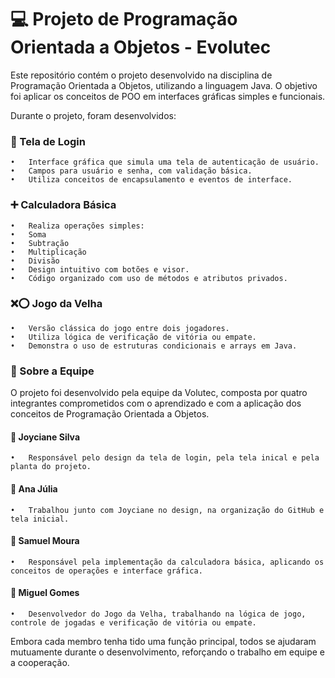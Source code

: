 # 💻 Projeto de Programação Orientada a Objetos - Evolutec

Este repositório contém o projeto desenvolvido na disciplina de Programação Orientada a Objetos, utilizando a linguagem Java. O objetivo foi aplicar os conceitos de POO em interfaces gráficas simples e funcionais.

Durante o projeto, foram desenvolvidos:

### 🔐 Tela de Login
	•	Interface gráfica que simula uma tela de autenticação de usuário.
	•	Campos para usuário e senha, com validação básica.
	•	Utiliza conceitos de encapsulamento e eventos de interface.

### ➕ Calculadora Básica
	•	Realiza operações simples:
	•	Soma
	•	Subtração
	•	Multiplicação
	•	Divisão
	•	Design intuitivo com botões e visor.
	•	Código organizado com uso de métodos e atributos privados.

### ❌⭕ Jogo da Velha
	•	Versão clássica do jogo entre dois jogadores.
	•	Utiliza lógica de verificação de vitória ou empate.
	•	Demonstra o uso de estruturas condicionais e arrays em Java.

### 👥 Sobre a Equipe

O projeto foi desenvolvido pela equipe da Volutec, composta por quatro integrantes comprometidos com o aprendizado e com a aplicação dos conceitos de Programação Orientada a Objetos.

#### 👩 Joyciane Silva
	•	Responsável pelo design da tela de login, pela tela inical e pela planta do projeto.

#### 👩 Ana Júlia 
	•	Trabalhou junto com Joyciane no design, na organização do GitHub e tela inicial.

#### 👨 Samuel Moura
	•	Responsável pela implementação da calculadora básica, aplicando os conceitos de operações e interface gráfica.

#### 👨 Miguel Gomes
	•	Desenvolvedor do Jogo da Velha, trabalhando na lógica de jogo, controle de jogadas e verificação de vitória ou empate.

Embora cada membro tenha tido uma função principal, todos se ajudaram mutuamente durante o desenvolvimento, reforçando o trabalho em equipe e a cooperação.


